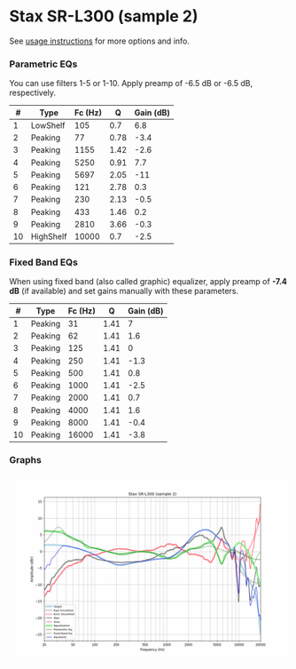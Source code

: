 # Stax SR-L300 (sample 2)
See [usage instructions](https://github.com/jaakkopasanen/AutoEq#usage) for more options and info.

### Parametric EQs
You can use filters 1-5 or 1-10. Apply preamp of -6.5 dB or -6.5 dB, respectively.

|   # | Type      |   Fc (Hz) |    Q |   Gain (dB) |
|-----|-----------|-----------|------|-------------|
|   1 | LowShelf  |       105 | 0.7  |         6.8 |
|   2 | Peaking   |        77 | 0.78 |        -3.4 |
|   3 | Peaking   |      1155 | 1.42 |        -2.6 |
|   4 | Peaking   |      5250 | 0.91 |         7.7 |
|   5 | Peaking   |      5697 | 2.05 |       -11   |
|   6 | Peaking   |       121 | 2.78 |         0.3 |
|   7 | Peaking   |       230 | 2.13 |        -0.5 |
|   8 | Peaking   |       433 | 1.46 |         0.2 |
|   9 | Peaking   |      2810 | 3.66 |        -0.3 |
|  10 | HighShelf |     10000 | 0.7  |        -2.5 |

### Fixed Band EQs
When using fixed band (also called graphic) equalizer, apply preamp of **-7.4 dB** (if available) and set gains manually with these parameters.

|   # | Type    |   Fc (Hz) |    Q |   Gain (dB) |
|-----|---------|-----------|------|-------------|
|   1 | Peaking |        31 | 1.41 |         7   |
|   2 | Peaking |        62 | 1.41 |         1.6 |
|   3 | Peaking |       125 | 1.41 |         0   |
|   4 | Peaking |       250 | 1.41 |        -1.3 |
|   5 | Peaking |       500 | 1.41 |         0.8 |
|   6 | Peaking |      1000 | 1.41 |        -2.5 |
|   7 | Peaking |      2000 | 1.41 |         0.7 |
|   8 | Peaking |      4000 | 1.41 |         1.6 |
|   9 | Peaking |      8000 | 1.41 |        -0.4 |
|  10 | Peaking |     16000 | 1.41 |        -3.8 |

### Graphs
![](./Stax%20SR-L300%20(sample%202).png)
